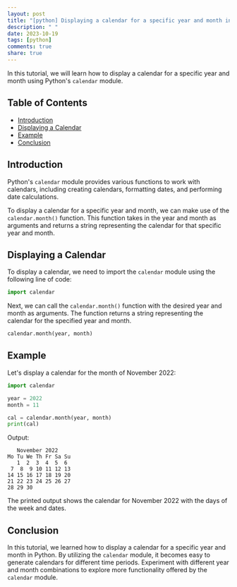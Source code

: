 ```yaml
---
layout: post
title: "[python] Displaying a calendar for a specific year and month in Python"
description: " "
date: 2023-10-19
tags: [python]
comments: true
share: true
---
```


In this tutorial, we will learn how to display a calendar for a specific year and month using Python's `calendar` module.

## Table of Contents
- [Introduction](#introduction)
- [Displaying a Calendar](#displaying-a-calendar)
- [Example](#example)
- [Conclusion](#conclusion)

## Introduction
Python's `calendar` module provides various functions to work with calendars, including creating calendars, formatting dates, and performing date calculations.

To display a calendar for a specific year and month, we can make use of the `calendar.month()` function. This function takes in the year and month as arguments and returns a string representing the calendar for that specific year and month.

## Displaying a Calendar
To display a calendar, we need to import the `calendar` module using the following line of code:

```python
import calendar
```

Next, we can call the `calendar.month()` function with the desired year and month as arguments. The function returns a string representing the calendar for the specified year and month.

```python
calendar.month(year, month)
```

## Example
Let's display a calendar for the month of November 2022:

```python
import calendar

year = 2022
month = 11

cal = calendar.month(year, month)
print(cal)
```

Output:
```
   November 2022
Mo Tu We Th Fr Sa Su
   1  2  3  4  5  6
 7  8  9 10 11 12 13
14 15 16 17 18 19 20
21 22 23 24 25 26 27
28 29 30
```

The printed output shows the calendar for November 2022 with the days of the week and dates.

## Conclusion
In this tutorial, we learned how to display a calendar for a specific year and month in Python. By utilizing the `calendar` module, it becomes easy to generate calendars for different time periods. Experiment with different year and month combinations to explore more functionality offered by the `calendar` module.
